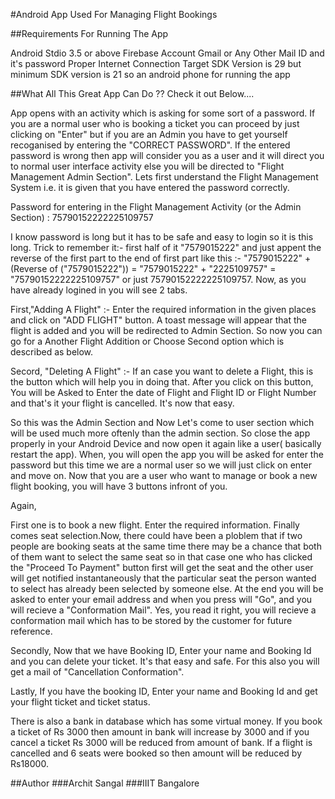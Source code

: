 #Android App Used For Managing Flight Bookings

##Requirements For Running The App

Android Stdio 3.5 or above
Firebase Account
Gmail or Any Other Mail ID and it's password
Proper Internet Connection
Target SDK Version is 29 but minimum SDK version is 21 so an android phone for running the app

##What All This Great App Can Do ?? Check it out Below....

App opens with an activity which is asking for some sort of a password. If you are a normal user who is booking a ticket you can proceed by just clicking on "Enter" but if you are an Admin you have to get yourself recoganised by entering the "CORRECT PASSWORD". If the entered password is wrong then app will consider you as a user and it will direct you to normal user interface activity else you will be directed to "Flight Management Admin Section". Lets first understand the Flight Management System i.e. it is given that you have entered the password correctly.

Password for entering in the Flight Management Activity (or the Admin Section) : 75790152222225109757

I know password is long but it has to be safe and easy to login so it is this long. Trick to remember it:- first half of it "7579015222" and just appent the reverse of the first part to the end of first part like this :- "7579015222" + (Reverse of ("7579015222")) = "7579015222" + "2225109757" = "75790152222225109757" or just 75790152222225109757. Now, as you have already logined in you will see 2 tabs. 

First,"Adding A Flight" :- Enter the required information in the given places and click on "ADD FLIGHT" button. A toast message will appear that the flight is added and you will be redirected to Admin Section. So now you can go for a Another Flight Addition or Choose Second option which is described as below.

Secord, "Deleting A Flight" :- If an case you want to delete a Flight, this is the button which will help you in doing that. After you click on this button, You will be Asked to Enter the date of Flight and Flight ID or Flight Number and that's it your flight is cancelled. It's now that easy.

So this was the Admin Section and Now Let's come to user section which will be used much more oftenly than the admin section. So close the app properly in your Android Device and now open it again like a user( basically restart the app). When, you will open the app you will be asked for enter the password but this time we are a normal user so we will just click on enter and move on. Now that you are a user who want to manage or book a new flight booking, you will have 3 buttons infront of you.

Again,

First one is to book a new flight. Enter the required information. Finally comes seat selection.Now, there could have been a ploblem that if two people are booking seats at the same time there may be a chance that both of them want to select the same seat so in that case one who has clicked the "Proceed To Payment" button first will get the seat and the other user will get notified instantaneously that the particular seat the person wanted to select has already been selected by someone else. At the end you will be asked to enter your email address and when you press will "Go", and you will recieve a "Conformation Mail". Yes, you read it right, you will recieve a conformation mail which has to be stored by the customer for future reference.

Secondly, Now that we have Booking ID, Enter your name and Booking Id and you can delete your ticket. It's that easy and safe. For this also you will get a mail of "Cancellation Conformation".

Lastly, If you have the booking ID, Enter your name and Booking Id and get your flight ticket and ticket status.

There is also a bank in database which has some virtual money. If you book a ticket of Rs 3000 then amount in bank will increase by 3000 and if you cancel a ticket Rs 3000 will be reduced from amount of bank. If a flight is cancelled and 6 seats were booked so then amount will be reduced by Rs18000.

##Author
###Archit Sangal
###IIIT Bangalore

